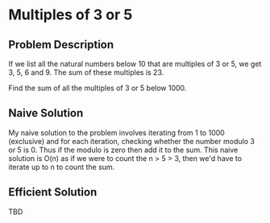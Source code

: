 # Multiples of 3 or 5

## Problem Description
If we list all the natural numbers below 10 that are multiples of 3 or 5, we get 3, 5, 6 and 9. The sum of these multiples is 23.

Find the sum of all the multiples of 3 or 5 below 1000.


## Naive Solution
My naive solution to the problem involves iterating from 1 to 1000 (exclusive) and for each iteration, checking whether
the number modulo 3 or 5 is 0. Thus if the modulo is zero then add it to the sum. This naive solution is O(n) as if we
were to count the n > 5 > 3, then we'd have to iterate up to n to count the sum.

## Efficient Solution
TBD
